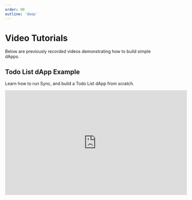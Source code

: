 ```yaml
---
order: 90
outline: 'deep'
---
```


# Video Tutorials

Below are previously recorded videos demonstrating how to build simple dApps.

## Todo List dApp Example

Learn how to run Sync, and build a Todo List dApp from scratch.

<iframe width="600" height="345" src="https://www.youtube.com/embed/QWG82I-PvDg?si=em4OHfk2ze7JDnXb" title="YouTube video player" frameborder="0" allow="accelerometer; autoplay; clipboard-write; encrypted-media; gyroscope; picture-in-picture; web-share" referrerpolicy="strict-origin-when-cross-origin" allowfullscreen></iframe>